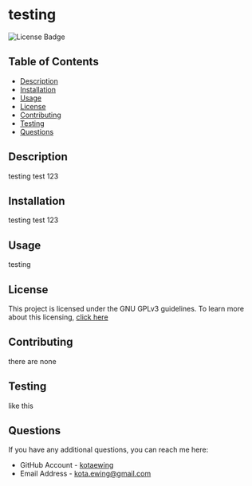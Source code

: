 
# testing
![License Badge](https://img.shields.io/badge/license-GNU_GPLv3-green)

## Table of Contents
* [Description](#description)
* [Installation](#installation)
* [Usage](#usage)
* [License](#license)
* [Contributing](#contributing)
* [Testing](#testing)
* [Questions](#questions)


## Description
testing test 123

## Installation
testing test 123

## Usage
testing 

## License

This project is licensed under the GNU GPLv3 guidelines.  To learn more about this licensing, [click here](https://choosealicense.com/licenses/GNU-GPLv3)
    

## Contributing
there are none

## Testing
like this

## Questions
If you have any additional questions, you can reach me here:

* GitHub Account - [kotaewing](https://github.com/kotaewing)
* Email Address - kota.ewing@gmail.com
